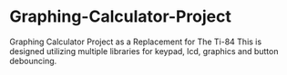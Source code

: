# Graphing-Calculator-Project
Graphing Calculator Project as a Replacement for The Ti-84
This is designed utilizing multiple libraries for keypad, lcd, graphics and button debouncing.
